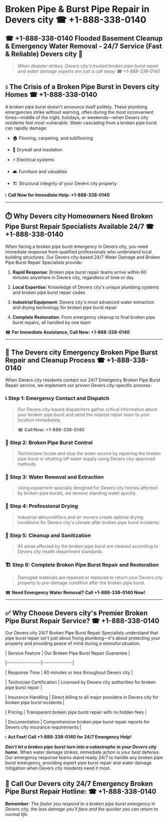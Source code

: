 # Broken Pipe & Burst Pipe Repair in Devers city ☎ +1-888-338-0140  
## ☎ +1-888-338-0140 Flooded Basement Cleanup & Emergency Water Removal - 24/7 Service (Fast & Reliable) Devers city 🚨  

> *When disaster strikes, Devers city's trusted broken pipe burst repair and water damage experts are just a call away ☎ +1-888-338-0140*  

## 💧 The Crisis of a Broken Pipe Burst in Devers city Homes ☎ +1-888-338-0140  

A broken pipe burst doesn't announce itself politely. These plumbing emergencies strike without warning, often during the most inconvenient times—middle of the night, holidays, or weekends—when Devers city residents feel most vulnerable. Water cascading from a broken pipe burst can rapidly damage:  

* 🏠 Flooring, carpeting, and subflooring  
* 🧱 Drywall and insulation  
* ⚡ Electrical systems  
* 🛋️ Furniture and valuables  
* 🏗️ Structural integrity of your Devers city property  

📞 **Call Now for Immediate Help: +1-888-338-0140**  

---  

## ⏱️ Why Devers city Homeowners Need Broken Pipe Burst Repair Specialists Available 24/7 ☎ +1-888-338-0140  

When facing a broken pipe burst emergency in Devers city, you need immediate response from qualified professionals who understand local building structures. Our Devers city-based 24/7 Water Damage and Broken Pipe Burst Repair Specialists provide:  

1. **Rapid Response**: Broken pipe burst repair teams arrive within 60 minutes anywhere in Devers city, regardless of time or day  
2. **Local Expertise**: Knowledge of Devers city's unique plumbing systems and broken pipe burst repair codes  
3. **Industrial Equipment**: Devers city's most advanced water extraction and drying technology for broken pipe burst repair  
4. **Complete Restoration**: From emergency cleanup to final broken pipe burst repairs, all handled by one team  

☎ **For Immediate Assistance, Call Now: +1-888-338-0140**  

---  

## 🔧 The Devers city Emergency Broken Pipe Burst Repair and Cleanup Process ☎ +1-888-338-0140  

When Devers city residents contact our 24/7 Emergency Broken Pipe Burst Repair service, we implement our proven Devers city-specific process:  

### 📞 Step 1: Emergency Contact and Dispatch  
> Our Devers city-based dispatchers gather critical information about your broken pipe burst and send the nearest repair team to your location immediately.  
> ☎ **Call Now: +1-888-338-0140**  

### 🚿 Step 2: Broken Pipe Burst Control  
> Technicians locate and stop the water source by repairing the broken pipe burst or shutting off water supply using Devers city-approved methods.  

### 🌊 Step 3: Water Removal and Extraction  
> Using equipment specially designed for Devers city homes affected by broken pipe bursts, we remove standing water quickly.  

### 💨 Step 4: Professional Drying  
> Industrial dehumidifiers and air movers create optimal drying conditions for Devers city's climate after broken pipe burst incidents.  

### 🧼 Step 5: Cleanup and Sanitization  
> All areas affected by the broken pipe burst are cleaned according to Devers city health department standards.  

### 🏗️ Step 6: Complete Broken Pipe Burst Repair and Restoration  
> Damaged materials are repaired or replaced to return your Devers city property to pre-damage condition after the broken pipe burst.  

☎ **Need Emergency Water Removal? Call +1-888-338-0140 Now!**  

---  

## ✅ Why Choose Devers city's Premier Broken Pipe Burst Repair Service? ☎ +1-888-338-0140  

Our Devers city 24/7 Broken Pipe Burst Repair Specialists understand that pipe burst repair isn't just about fixing plumbing—it's about protecting your property and providing peace of mind during a stressful situation.  

| Service Feature | Our Broken Pipe Burst Repair Guarantee |  
|-----------------|---------------|  
| Response Time | 60 minutes or less throughout Devers city |  
| Technician Certification | Licensed by Devers city authorities for broken pipe burst repair |  
| Insurance Handling | Direct billing to all major providers in Devers city for broken pipe burst incidents |  
| Pricing | Transparent broken pipe burst repair with no hidden fees |  
| Documentation | Comprehensive broken pipe burst repair reports for Devers city insurance requirements |  

📞 **Act Fast! Call +1-888-338-0140 for 24/7 Emergency Help!**  

***Don't let a broken pipe burst turn into a catastrophe in your Devers city home.*** When water damage strikes, immediate action is your best defense. Our emergency response teams stand ready 24/7 to handle any broken pipe burst emergency, providing expert pipe burst repair and water damage mitigation when Devers city residents need it most.  

## 📱 Call Our Devers city 24/7 Emergency Broken Pipe Burst Repair Hotline: ☎ +1-888-338-0140  

**Remember**: *The faster you respond to a broken pipe burst emergency in Devers city, the less damage you'll face and the quicker you can return to normal life.*